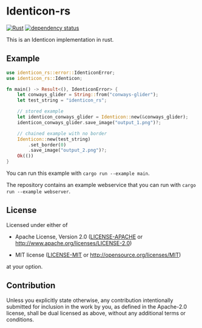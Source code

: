 # Identicon-rs

[![Rust](https://github.com/conways-glider/identicon-rs/actions/workflows/rust.yml/badge.svg)](https://github.com/conways-glider/identicon-rs/actions/workflows/rust.yml)
[![dependency status](https://deps.rs/crate/identicon-rs/5.0.0/status.svg)](https://deps.rs/crate/identicon-rs/5.0.0)

This is an Identicon implementation in rust.

## Example

```rust
use identicon_rs::error::IdenticonError;
use identicon_rs::Identicon;

fn main() -> Result<(), IdenticonError> {
    let conways_glider = String::from("conways-glider");
    let test_string = "identicon_rs";

    // stored example
    let identicon_conways_glider = Identicon::new(&conways_glider);
    identicon_conways_glider.save_image("output_1.png")?;

    // chained example with no border
    Identicon::new(test_string)
        .set_border(0)
        .save_image("output_2.png")?;
    Ok(())
}
```

You can run this example with `cargo run --example main`.

The repository contains an example webservice that you can run with `cargo run --example webserver`.

## License

Licensed under either of

* Apache License, Version 2.0 ([LICENSE-APACHE](LICENSE-APACHE) or <http://www.apache.org/licenses/LICENSE-2.0>)

* MIT license ([LICENSE-MIT](LICENSE-MIT) or <http://opensource.org/licenses/MIT>)

at your option.

## Contribution

Unless you explicitly state otherwise, any contribution intentionally submitted
for inclusion in the work by you, as defined in the Apache-2.0 license, shall be
dual licensed as above, without any additional terms or conditions.
